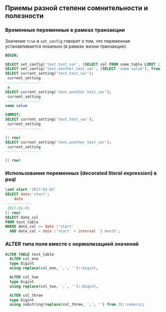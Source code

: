 ## Приемы разной степени сомнительности и полезности

### Временные переменные в рамках транзакции
Значение `true` в `set_config` говорит о том, что переменная устанавливается локально (в рамках жизни транзакции).
```sql
BEGIN;

SELECT set_config('test.test_var', (SELECT col FROM some_table LIMIT 1), True);
SELECT set_config('test.another_test_var', (SELECT 'some value'), True);
SELECT current_setting('test.test_var');
 current_setting
-----------------
 a
SELECT current_setting('test.another_test_var');
 current_setting
-----------------
some value

COMMIT;
SELECT current_setting('test.test_var');
 current_setting
-----------------

(1 row)
SELECT current_setting('test.another_test_var');
 current_setting
-----------------

(1 row)
```

### Использование переменных (decorated literal expression) в psql
```sql
\set start '2017-02-01'
SELECT date:'start';
    date
------------
 2017-02-01
(1 row)
SELECT date_col
FROM test_table
WHERE date_col >= date :'start'
  AND date_col < date :'start' + interval '1 month';
```

### ALTER типа поля вместе с нормализацией значений
```sql
ALTER TABLE test_table
  ALTER col_one
  type bigint
  using replace(col_one, ',', '')::bigint,

  ALTER col_two
  type bigint
  using replace(col_two, ',', '')::bigint,

  ALTER col_three
  type bigint
  using substring(replace(col_three, ',', '') from 2)::numeric;
```
